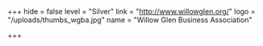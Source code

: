 +++
hide = false
level = "Silver"
link = "http://www.willowglen.org/"
logo = "/uploads/thumbs_wgba.jpg"
name = "Willow Glen Business Association"

+++
